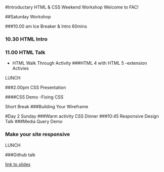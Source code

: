 #Introductary HTML & CSS Weekend Workshop
Welcome to FAC!

##Saturday Workshop


###10.00 am Ice Breaker & Intro 60mins
### 10.30 HTML Intro
### 11.00 HTML Talk
- HTML Walk Through Activity
###HTML 4 with HTML 5
-extension Activies

LUNCH

###2.00pm CSS Presentation

####CSS Demo
-Fixing CSS

Short Break
###Building Your Wireframe


#Day 2 Sunday
###Warm activity CSS Dinner
###10:45 Responsive Design Talk
###Media Query Demo
### Make your site responsive

LUNCH

###Github talk


[link to slides](https://docs.google.com/presentation/d/19hpTnLNG8hfwcV80mPMmBkUWYAmEnVDy4RYFTrgrnuU/edit)
